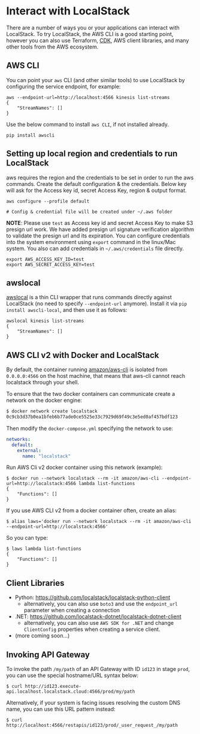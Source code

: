 # Interact with LocalStack

There are a number of ways you or your applications can interact with LocalStack. To try LocalStack, the AWS CLI is a good starting point, however you can also use Terraform, [CDK](https://github.com/localstack/aws-cdk-local), AWS client libraries, and many other tools from the AWS ecosystem.

## AWS CLI

You can point your `aws` CLI (and other similar tools) to use LocalStack by configuring the service endpoint, for example:

```shell
aws --endpoint-url=http://localhost:4566 kinesis list-streams
{
    "StreamNames": []
}
```

Use the below command to install `aws CLI`, if not installed already.

```shell
pip install awscli
```

## Setting up local region and credentials to run LocalStack

aws requires the region and the credentials to be set in order to run the aws commands. Create the default configuration & the credentials. Below key will ask for the Access key id, secret Access Key, region & output format.

```shell
aws configure --profile default

# Config & credential file will be created under ~/.aws folder
```

**NOTE**: Please use `test` as Access key id and secret Access Key to make S3 presign url work. We have added presign url signature verification algorithm to validate the presign url and its expiration. You can configure credentials into the system environment using `export` command in the linux/Mac system. You also can add credentials in `~/.aws/credentials` file directly.

```shell
export AWS_ACCESS_KEY_ID=test
export AWS_SECRET_ACCESS_KEY=test
```

## awslocal

[awslocal](https://github.com/localstack/awscli-local) is a thin CLI wrapper that runs commands directly against LocalStack (no need to specify `--endpoint-url` anymore). Install it via `pip install awscli-local`, and then use it as follows:

```shell
awslocal kinesis list-streams
{
    "StreamNames": []
}
```

## AWS CLI v2 with Docker and LocalStack

By default, the container running [amazon/aws-cli](https://docs.aws.amazon.com/cli/latest/userguide/install-cliv2-docker.html) is isolated from `0.0.0.0:4566` on the host machine, that means that aws-cli cannot reach localstack through your shell.

To ensure that the two docker containers can communicate create a network on the docker engine:

```bash
$ docker network create localstack
0c9cb3d37b0ea1bfeb6b77ade0ce5525e33c7929d69f49c3e5ed0af457bdf123
```
Then modify the `docker-compose.yml` specifying the network to use:

```yml
networks:
  default:
    external:
      name: "localstack"
```

Run AWS Cli v2 docker container using this network (example):

```shell
$ docker run --network localstack --rm -it amazon/aws-cli --endpoint-url=http://localstack:4566 lambda list-functions
{
    "Functions": []
}
```

If you use AWS CLI v2 from a docker container often, create an alias:

```shell
$ alias laws='docker run --network localstack --rm -it amazon/aws-cli --endpoint-url=http://localstack:4566'
```

So you can type:

```shell
$ laws lambda list-functions
{
    "Functions": []
}
```

## Client Libraries

* Python: https://github.com/localstack/localstack-python-client
  * alternatively, you can also use `boto3` and use the `endpoint_url` parameter when creating a connection
* .NET: https://github.com/localstack-dotnet/localstack-dotnet-client
  * alternatively, you can also use `AWS SDK for .NET` and change `ClientConfig` properties when creating a service client.
* (more coming soon...)

## Invoking API Gateway

To invoke the path `/my/path` of an API Gateway with ID `id123` in stage `prod`, you can use the special hostname/URL syntax below:

```shell
$ curl http://id123.execute-api.localhost.localstack.cloud:4566/prod/my/path
```

Alternatively, if your system is facing issues resolving the custom DNS name, you can use this URL pattern instead:

```shell
$ curl http://localhost:4566/restapis/id123/prod/_user_request_/my/path
```
